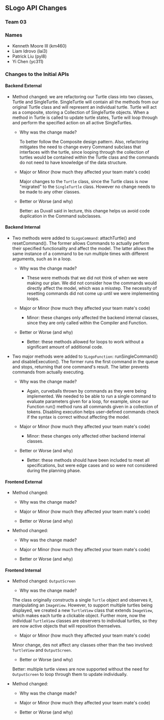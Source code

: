 ## SLogo API Changes
### Team 03
### Names
- Kenneth Moore III (km460)
- Liam Idrovo (lai3)
- Patrick Liu (pyl8)
- Yi Chen (yc311)


### Changes to the Initial APIs

#### Backend External

* Method changed: we are refactoring our Turtle class into two classes, Turtle and SingleTurtle. SingleTurtle will contain all the methods from our original Turtle class and will represent an individual turtle. Turtle will act as a composite, storing a Collection of SingleTurtle objects. When a method in Turtle is called to update turtle states, Turtle will loop through and perform the specified action on all active SingleTurtles.

  * Why was the change made?

    To better follow the Composite design pattern. Also, refactoring mitigates the need to change every Command subclass that interfaces with the turtle, since looping through the collection of turtles would be contained within the Turtle class and the commands do not need to have knowledge of the data structure.

  * Major or Minor (how much they affected your team mate's code)

    Major changes to the `Turtle` class, since the Turtle class is now "migrated" to the `SingleTurtle` class. However no change needs to be made to any other classes.

  * Better or Worse (and why)

    Better: as Duvall said in lecture, this change helps us avoid code duplication in the Command subclasses.


#### Backend Internal

* Two methods were added to `SLogoCommand`: attachTurtle() and resetCommand(). The former allows Commands to actually perform their specified functionality and affect the model. The latter allows the same instance of a command to be run multiple times with different arguments, such as in a loop.

  * Why was the change made?
    * These were methods that we did not think of when we were making our plan. We did not consider how the commands would directly affect the model, which was a misstep. The necessity of resetting commands did not come up until we were implementing loops.

  * Major or Minor (how much they affected your team mate's code)
    * Minor: these changes only affected the backend internal classes, since they are only called within the Compiler and Function.

  * Better or Worse (and why)
    * Better: these methods allowed for loops to work without a significant amount of additional code.


* Two major methods were added to `SLogoFunction`: runSingleCommand() and disableExecution(). The former runs the first command in the queue and stops, returning that one command's result. The latter prevents commands from actually executing.

  * Why was the change made?
    * Again, curveballs thrown by commands as they were being implemented. We needed to be able to run a single command to evaluate parameters given for a loop, for example, since our Function run() method runs all commands given in a collection of tokens. Disabling execution helps user-defined commands check if the syntax is correct without affecting the model.

  * Major or Minor (how much they affected your team mate's code)
    * Minor: these changes only affected other backend internal classes.

  * Better or Worse (and why)
    * Better: these methods should have been included to meet all specifications, but were edge cases and so were not considered during the planning phase.


#### Frontend External

* Method changed:

  * Why was the change made?

  * Major or Minor (how much they affected your team mate's code)

  * Better or Worse (and why)


* Method changed:

  * Why was the change made?

  * Major or Minor (how much they affected your team mate's code)

  * Better or Worse (and why)


#### Frontend Internal

* Method changed: `OutputScreen`

  * Why was the change made?

  The class originally constructs a single `Turtle` object and observes it, manipulating an `ImageView`. However, to support multiple turtles being displayed, we created a new `TurtleView` class that extends `ImageView`, which makes each turtle a clickable object. Further more, now the individual `TurtleView` classes are observers to individual turtles, so they are now active objects that will reposition themselves.

  * Major or Minor (how much they affected your team mate's code)

  Minor change, des not affect any classes other than the two involved: `TurtleView` and `OutputScreen`.

  * Better or Worse (and why)

  Better: multiple turtle views are now supported without the need for `OutputScreen` to loop through them to update individually.


* Method changed:

  * Why was the change made?

  * Major or Minor (how much they affected your team mate's code)

  * Better or Worse (and why)

